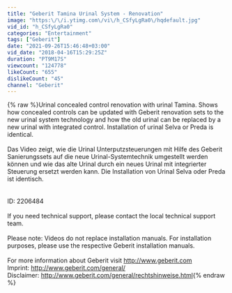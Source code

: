 ```yaml
---
title: "Geberit Tamina Urinal System - Renovation"
image: "https:\/\/i.ytimg.com\/vi\/h_CSfyLgRa0\/hqdefault.jpg"
vid_id: "h_CSfyLgRa0"
categories: "Entertainment"
tags: ["Geberit"]
date: "2021-09-26T15:46:48+03:00"
vid_date: "2018-04-16T15:29:25Z"
duration: "PT9M17S"
viewcount: "124778"
likeCount: "655"
dislikeCount: "45"
channel: "Geberit"
---
```

{% raw %}Urinal concealed control renovation with urinal Tamina. Shows how concealed controls can be updated with Geberit renovation sets to the new urinal system technology and how the old urinal can be replaced by a new urinal with integrated control. Installation of urinal Selva or Preda is identical.<br /><br />Das Video zeigt, wie die Urinal Unterputzsteuerungen mit Hilfe des Geberit Sanierungssets auf die neue Urinal-Systemtechnik umgestellt werden können und wie das alte Urinal durch ein neues Urinal mit integrierter Steuerung ersetzt werden kann. Die Installation von Urinal Selva oder Preda ist identisch.<br /><br /><br />ID: 2206484<br /><br />If you need technical support, please contact the local technical support team. <br /><br />Please note: Videos do not replace installation manuals. For installation purposes, please use the respective Geberit installation manuals.<br /><br />For more information about Geberit visit <a rel="nofollow" target="blank" href="http://www.geberit.com">http://www.geberit.com</a><br />Imprint: <a rel="nofollow" target="blank" href="http://www.geberit.com/general/">http://www.geberit.com/general/</a><br />Disclaimer: <a rel="nofollow" target="blank" href="http://www.geberit.com/general/rechtshinweise.html">http://www.geberit.com/general/rechtshinweise.html</a>{% endraw %}
